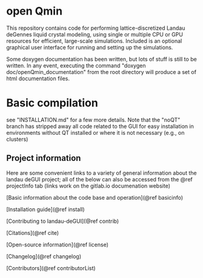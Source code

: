 # open Qmin

This repository contains code for performing lattice-discretized Landau deGennes liquid crystal modeling, using single or multiple CPU or GPU resources for efficient, large-scale simulations.
Included is an optional
graphical user interface for running and setting up the simulations.

Some doxygen documentation has been written, but lots of stuff is still to be written. In any
event, executing the command
"doxygen doc/openQmin_documentation"
from the root directory will produce a set of html documentation files.

# Basic compilation

see "INSTALLATION.md" for a few more details. Note that the "noQT" branch has stripped away all code related to the GUI for easy installation in environments without QT installed or where it is not necessary (e.g., on clusters)

## Project information
Here are some convenient links to a variety of general information about the landau deGUI project; all
of the below can also be accessed from the @ref projectInfo tab (links work on the gitlab.io
documenation website)

[Basic information about the code base and operation](@ref basicinfo)

[Installation guide](@ref install)

[Contributing to landau-deGUI](@ref contrib)

[Citations](@ref cite)

[Open-source information](@ref license)

[Changelog](@ref changelog)

[Contributors](@ref contributorList)
